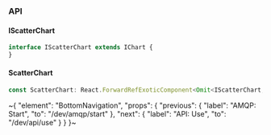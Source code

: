 

### API

#### IScatterChart

```ts
interface IScatterChart extends IChart {
}
```

#### ScatterChart

```ts
const ScatterChart: React.ForwardRefExoticComponent<Omit<IScatterChart, "ref"> & React.RefAttributes<unknown>>;
```

~{
  "element": "BottomNavigation",
  "props": {
    "previous": {
      "label": "AMQP: Start",
      "to": "/dev/amqp/start"
    },
    "next": {
      "label": "API: Use",
      "to": "/dev/api/use"
    }
  }
}~
